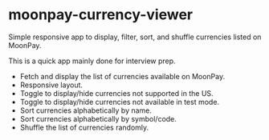 # moonpay-currency-viewer
Simple responsive app to display, filter, sort, and shuffle currencies listed on MoonPay.

This is a quick app mainly done for interview prep.

- Fetch and display the list of currencies available on MoonPay.
- Responsive layout.
- Toggle to display/hide currencies not supported in the US.
- Toggle to display/hide currencies not available in test mode.
- Sort currencies alphabetically by name.
- Sort currencies alphabetically by symbol/code.
- Shuffle the list of currencies randomly.
